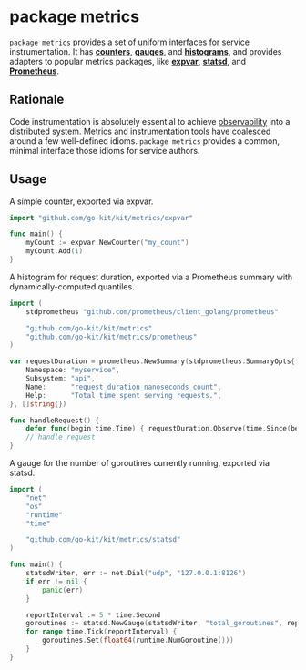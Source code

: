 # package metrics

`package metrics` provides a set of uniform interfaces for service instrumentation.
It has **[counters][]**, **[gauges][]**, and **[histograms][]**,
 and provides adapters to popular metrics packages, like **[expvar][]**, **[statsd][]**, and **[Prometheus][]**.

[counters]: http://prometheus.io/docs/concepts/metric_types/#counter
[gauges]: http://prometheus.io/docs/concepts/metric_types/#gauge
[histograms]: http://prometheus.io/docs/concepts/metric_types/#histogram
[expvar]: https://golang.org/pkg/expvar
[statsd]: https://github.com/etsy/statsd
[Prometheus]: http://prometheus.io

## Rationale

Code instrumentation is absolutely essential to achieve [observability][] into a distributed system.
Metrics and instrumentation tools have coalesced around a few well-defined idioms.
`package metrics` provides a common, minimal interface those idioms for service authors. 

[observability]: https://speakerdeck.com/mattheath/observability-in-micro-service-architectures

## Usage

A simple counter, exported via expvar.

```go
import "github.com/go-kit/kit/metrics/expvar"

func main() {
	myCount := expvar.NewCounter("my_count")
	myCount.Add(1)
}
```

A histogram for request duration, exported via a Prometheus summary with
dynamically-computed quantiles.

```go
import (
	stdprometheus "github.com/prometheus/client_golang/prometheus"

	"github.com/go-kit/kit/metrics"
	"github.com/go-kit/kit/metrics/prometheus"
)

var requestDuration = prometheus.NewSummary(stdprometheus.SummaryOpts{
	Namespace: "myservice",
	Subsystem: "api",
	Name:      "request_duration_nanoseconds_count",
	Help:      "Total time spent serving requests.",
}, []string{})

func handleRequest() {
	defer func(begin time.Time) { requestDuration.Observe(time.Since(begin)) }(time.Now())
	// handle request
}
```

A gauge for the number of goroutines currently running, exported via statsd.

```go
import (
	"net"
	"os"
	"runtime"
	"time"

	"github.com/go-kit/kit/metrics/statsd"
)

func main() {
	statsdWriter, err := net.Dial("udp", "127.0.0.1:8126")
	if err != nil {
		panic(err)
	}

	reportInterval := 5 * time.Second
	goroutines := statsd.NewGauge(statsdWriter, "total_goroutines", reportInterval)
	for range time.Tick(reportInterval) {
		goroutines.Set(float64(runtime.NumGoroutine()))
	}
}
```

